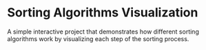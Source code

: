 # Sorting Algorithms Visualization

A simple interactive project that demonstrates how different sorting algorithms work by visualizing each step of the sorting process.

